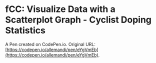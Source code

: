 # fCC: Visualize Data with a Scatterplot Graph - Cyclist Doping Statistics

A Pen created on CodePen.io. Original URL: [https://codepen.io/allemandi/pen/eYgVmEb](https://codepen.io/allemandi/pen/eYgVmEb).


